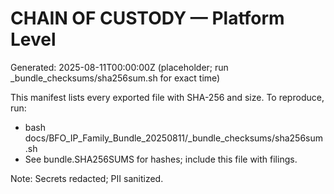 # CHAIN OF CUSTODY — Platform Level

Generated: 2025-08-11T00:00:00Z (placeholder; run _bundle_checksums/sha256sum.sh for exact time)

This manifest lists every exported file with SHA-256 and size. To reproduce, run:

- bash docs/BFO_IP_Family_Bundle_20250811/_bundle_checksums/sha256sum.sh
- See bundle.SHA256SUMS for hashes; include this file with filings.

Note: Secrets redacted; PII sanitized.
